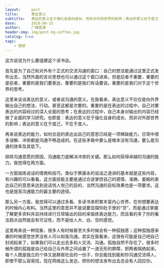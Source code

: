```yaml
---
layout:     post
title:      表达意义
subtitle:   表达的意义在于强化自身的成长、而非对外部世界的影响；表达的意义在于度己，不在于度人。
date:       2018-08-15
author:     广陵观涛
header-img: img/post-bg-coffee.jpg
catalog: true
tags:
    - 随想
---
```


这次说说为什么要组建这个读书会。

首先是为了自己和对外有个正式的交流沟通的窗口：自己的想法能通过这里正式发布出去，当然外面的言论思想也可以通过这个窗口进来。但是后者不重要，重要的是前者，重要的是我们要表达，重要的是我们有话要说。重要的是我们对于这个世界的思考。

这里来谈谈表达的意义，或者说沟通的意义。在我看来，表达意义不仅仅是向外界输出自己的想法、行动。甚至这都是次要的。重要的是在表达的过程中，自己对要表达的内容经过的深入全面的思考；在表达的过程中，自己本身对输出的内容已经做了全面的学习研究。也即是：表达的意义在于强化自身的成长、而非对外部世界的影响；表达的意义在于度己，不在于度人。

再来说表达的能力，如何合适的表达出自己的意思已经是一项稀缺能力，日常中很多误解、冲突都是沟通不畅造成的。在这些矛盾中要么是根本没有沟通，要么是沟通的效率及其低下。

排除沟通意愿的原因，沟通能力是解决冲突的关键。那么如何获得卓越的沟通的能力。我觉得在两方面。

一方面锻炼说话的情商和技巧，类似于蔡康永的说话之道讲的基本就是这些内容，有兴趣的可以看看。这方面技能主要是通过合适掌控自己的感情、准确、委婉的表达自己的意思来达到说话悦人悦己的目的，当然沟通的目标效果也是一项要求。这也是提高沟通能力的最主要的途径。

那么另一方面，我觉得可以通过多看、多读书来积累丰富内心世界，在你想要表达的时候内心有料。当然这里的意思并不是说要显摆你肚子里的“货”，而是通过掌握了解更多资料并且持续进行日常输出的目的来锻炼表达能力，而且看的多了你的看法观点自然就会有可证性，而不是给人大、白、空的感觉。

这里再来说一种现象，很多人有时候甚至大多时候会有一种孤独感；这种孤独感来袭的时候感觉世界没有人可以和我沟通。其实在我看来，这很有可能是自己吧自己封闭起来了，如果我们可以走出去多和人交流、沟通。孤独自然不存在了。很多时候所谓的孤独是自己给自己与外界之间设置了一道无形的屏障，把两者隔绝起来。每个人既是独立的个体又是群居社会的一份子，你总能找到能和你沟通交流得人，即使不那么容易找，现在网络这么发达，把你的想法发布出去总会有人回应你。 
